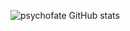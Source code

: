 ![psychofate GitHub stats](https://github-readme-stats.vercel.app/api?username=psychofate&show_icons=true&theme=radical)


